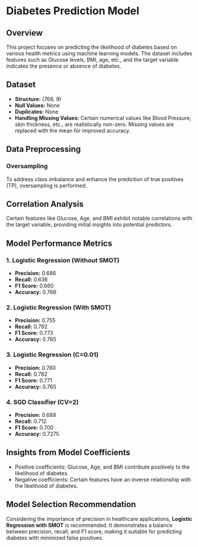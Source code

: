 # Diabetes Prediction Model

## Overview

This project focuses on predicting the likelihood of diabetes based on various health metrics using machine learning models. The dataset includes features such as Glucose levels, BMI, age, etc., and the target variable indicates the presence or absence of diabetes.

## Dataset

- **Structure:** (768, 9)
- **Null Values:** None
- **Duplicates:** None
- **Handling Missing Values:** Certain numerical values like Blood Pressure, skin thickness, etc., are realistically non-zero. Missing values are replaced with the mean for improved accuracy.

## Data Preprocessing

### Oversampling

To address class imbalance and enhance the prediction of true positives (TP), oversampling is performed.

## Correlation Analysis

Certain features like Glucose, Age, and BMI exhibit notable correlations with the target variable, providing initial insights into potential predictors.

## Model Performance Metrics

### 1. Logistic Regression (Without SMOT)

- **Precision:** 0.686
- **Recall:** 0.636
- **F1 Score:** 0.660
- **Accuracy:** 0.766

### 2. Logistic Regression (With SMOT)

- **Precision:** 0.755
- **Recall:** 0.792
- **F1 Score:** 0.773
- **Accuracy:** 0.765

### 3. Logistic Regression (C=0.01)

- **Precision:** 0.760
- **Recall:** 0.782
- **F1 Score:** 0.771
- **Accuracy:** 0.765

### 4. SGD Classifier (CV=2)

- **Precision:** 0.688
- **Recall:** 0.712
- **F1 Score:** 0.700
- **Accuracy:** 0.7275

## Insights from Model Coefficients

- Positive coefficients: Glucose, Age, and BMI contribute positively to the likelihood of diabetes.
- Negative coefficients: Certain features have an inverse relationship with the likelihood of diabetes.

## Model Selection Recommendation

Considering the importance of precision in healthcare applications, **Logistic Regression with SMOT** is recommended. It demonstrates a balance between precision, recall, and F1 score, making it suitable for predicting diabetes with minimized false positives.



